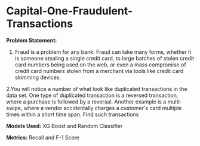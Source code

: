 # Capital-One-Fraudulent-Transactions

**Problem Statement:**

1. Fraud is a problem for any bank. Fraud can take many forms, whether it is someone stealing a single credit card, to large batches of stolen credit 
card numbers being used on the web, or even a mass compromise of credit card numbers stolen from a merchant via tools like credit card skimming devices.

2.You will notice a number of what look like duplicated transactions in the data set.
One type of duplicated transaction is a reversed transaction, where a purchase is followed by a reversal.
Another example is a multi-swipe, where a vendor accidentally charges a customer's card multiple times within a short time span.
Find such transactions

**Models Used:**
XG Boost and Random Classifier

**Metrics:**
Recall and F-1 Score
